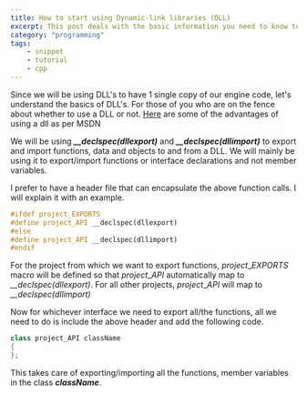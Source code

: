```yaml
---
title: How to start using Dynamic-link libraries (DLL)
excerpt: This post deals with the basic information you need to know to begin using DLL's.
category: "programming"
tags:
    - snippet
    - tutorial
    - cpp
---
```


Since we will be using DLL's to have 1 single copy of our engine code, let's understand the basics of DLL's. For those of you who are on the fence about whether to use a DLL or not. [Here](<http://msdn.microsoft.com/en-us/library/dtba4t8b(v=VS.90).aspx>) are some of the advantages of using a dll as per MSDN

We will be using **_\_\_declspec(dllexport)_** and **_\_\_declspec(dllimport)_** to export and import functions, data and objects to and from a DLL. We will mainly be using it to export/import functions or interface declarations and not member variables.

I prefer to have a header file that can encapsulate the above function calls. I will explain it with an example.

```cpp
#ifdef project_EXPORTS
#define project_API __declspec(dllexport)
#else
#define project_API __declspec(dllimport)
#endif
```

For the project from which we want to export functions, _project_\__EXPORTS_ macro will be defined so that _project_\__API_ automatically map to _\_\_declspec(dllexport)_. For all other projects, _project_\__API_ will map to _\_\_declspec(dllimport)_

Now for whichever interface we need to export all/the functions, all we need to do is include the above header and add the following code.

```cpp
class project_API className
{
};
```

This takes care of exporting/importing all the functions, member variables in the class _**className**_.
